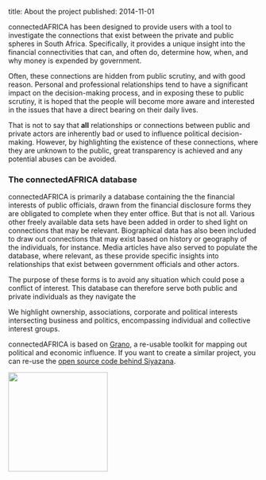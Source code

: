 title: About the project
published: 2014-11-01

connectedAFRICA has been designed to provide users with a tool to investigate the connections that exist between the private and public spheres in South Africa. Specifically, it provides a unique insight into the financial connectivities that can, and often do, determine how, when, and why money is expended by government. 

Often, these connections are hidden from public scrutiny, and with good reason. Personal and professional relationships tend to have a significant impact on the decision-making process, and in exposing these to public scrutiny, it is hoped that the people will become more aware and interested in the issues that have a direct bearing on their daily lives. 

That is not to say that **all** relationships or connections between public and private actors are inherently bad or used to influence political decision-making. However, by highlighting the existence of these connections, where they are unknown to the public, great transparency is achieved and any potential abuses can be avoided.

### The connectedAFRICA database

connectedAFRICA is primarily a database containing the the financial interests of public officials, drawn from the financial disclosure forms they are obligated to complete when they enter office. But that is not all. Various other freely available data sets have been added in order to shed light on connections that may be relevant. Biographical data has also been included to draw out connections that may exist based on history or geography of the individuals, for instance. Media articles have also served to populate the database, where relevant, as these provide specific insights into relationships that exist between government officials and other actors.

The purpose of these forms is to avoid any situation which could pose a conflict of interest. This database can therefore serve both public and private individuals as they navigate the 

We highlight ownership, associations, corporate and political interests intersecting business and politics, encompassing individual and collective interest groups. 

<div class="row">
    <div class="col-md-8">
        <p>
            connectedAFRICA is based on <a href="http://granoproject.org">Grano</a>, a re-usable toolkit for mapping out political and economic influence. If you want to create a similar project, you can re-use the <a href="https://github.com/ANCIR/siyazana.co.za">open source code behind Siyazana</a>.
        </p>
    </div>
    <div class="col-md-4">
        <p>
            <a href="http://granoproject.org">
                <img src="http://granoproject.org/static/images/logo.png" width="200px">
            </a>
        </p>
    </div>
</div>
